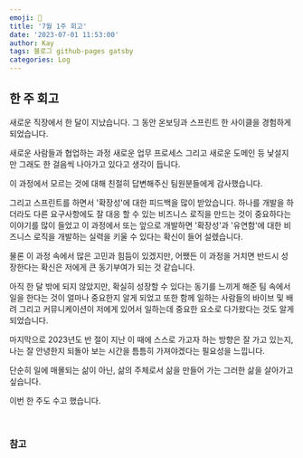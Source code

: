 ```yaml
---
emoji: 👋
title: '7월 1주 회고'
date: '2023-07-01 11:53:00'
author: Kay
tags: 블로그 github-pages gatsby
categories: Log
---
```


## 한 주 회고

새로운 직장에서 한 달이 지났습니다. 그 동안 온보딩과 스프린트 한 사이클을 경험하게 되었습니다.

새로운 사람들과 협업하는 과정 새로운 업무 프로세스 그리고 새로운 도메인 등 낯설지만 그래도 한 걸음씩 나아가고 있다고 생각이 듭니다.

이 과정에서 모르는 것에 대해 친절히 답변해주신 팀원분들에게 감사했습니다.

그리고 스프린트를 하면서 '확장성'에 대한 피드백을 많이 받았습니다. 하나를 개발을 하더라도 다른 요구사항에도 잘 대응 할 수 있는 비즈니스 로직을 만드는 것이 중요하다는 이야기를 많이 들었고 이 과정에서 또는 앞으로 개발하면 '확장성'과 '유연함'에 대한 비즈니스 로직을 개발하는 실력을 키울 수 있다는 확신이 들어 설렜습니다.

물론 이 과정 속에서 많은 고민과 힘듬이 있겠지만, 어쨌든 이 과정을 거치면 반드시 성장한다는 확신은 저에게 큰 동기부여가 되는 것 같습니다.

아직 한 달 밖에 되지 않았지만, 확실히 성장할 수 있다는 동기를 느끼게 해준 팀 속에서 일을 한다는 것이 얼마나 중요한지 알게 되었고 또한 함께 일하는 사람들의 바이브 및 배려 그리고 커뮤니케이션이 저에게 있어서 일하는데 중요한 요소로 다가왔다는 것도 알게 되었습니다.

마지막으로 2023년도 반 절이 지난 이 때에 스스로 가고자 하는 방향은 잘 가고 있는지, 나는 잘 안녕한지 되돌아 보는 시간을 틈틈히 가져야겠다는 필요성을 느낍니다.

단순히 일에 매몰되는 삶이 아닌, 삶의 주체로서 삶을 만들어 가는 그러한 삶을 살아가고 싶습니다.

이번 한 주도 수고 했습니다.

<br>

### 참고

```toc

```
